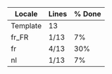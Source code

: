 |  Locale  |  Lines  | % Done|
|----------|---------|-------|
| Template |      13 |       |
| fr_FR    |    1/13 |    7% |
| fr       |    4/13 |   30% |
| nl       |    1/13 |    7% |
